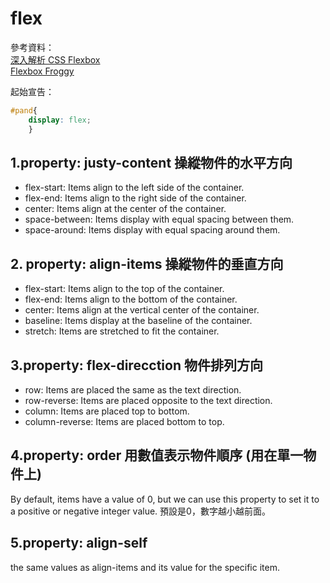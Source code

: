 # flex
參考資料：  
[深入解析 CSS Flexbox](http://www.oxxostudio.tw/articles/201501/css-flexbox.html)   
[Flexbox Froggy](http://flexboxfroggy.com/)



起始宣告：
```css
#pand{
    display: flex;
    }
```
## 1.property: justy-content 操縱物件的水平方向
- flex-start: Items align to the left side of the container.
- flex-end: Items align to the right side of the container.
- center: Items align at the center of the container.
- space-between: Items display with equal spacing between them.
- space-around: Items display with equal spacing around them.

## 2. property: align-items 操縱物件的垂直方向

- flex-start: Items align to the top of the container.
- flex-end: Items align to the bottom of the container.
- center: Items align at the vertical center of the container.
- baseline: Items display at the baseline of the container.
- stretch: Items are stretched to fit the container.

## 3.property: flex-direcction 物件排列方向
- row: Items are placed the same as the text direction.
- row-reverse: Items are placed opposite to the text direction.
- column: Items are placed top to bottom.
- column-reverse: Items are placed bottom to top.

## 4.property: order 用數值表示物件順序 (用在單一物件上)
By default, items have a value of 0, but we can use this property to set it to a positive or negative integer value. 預設是0，數字越小越前面。

## 5.property: align-self
the same values as align-items and its value for the specific item.

